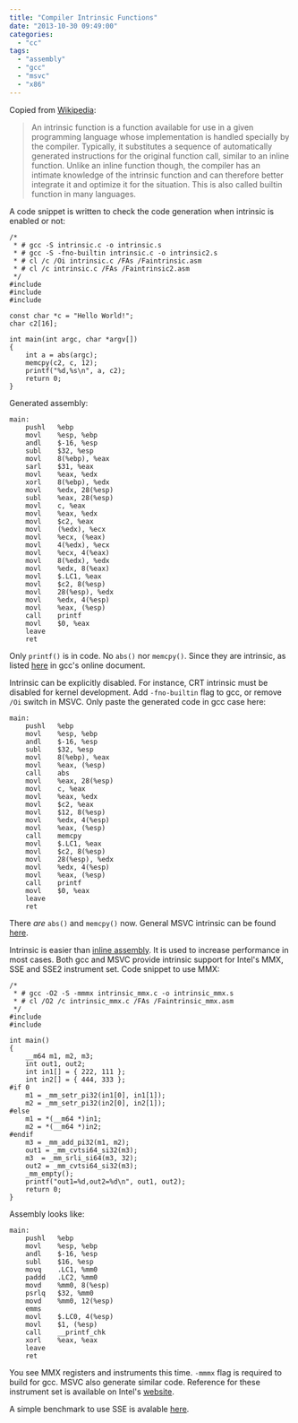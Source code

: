 ```yaml
---
title: "Compiler Intrinsic Functions"
date: "2013-10-30 09:49:00"
categories: 
  - "cc"
tags: 
  - "assembly"
  - "gcc"
  - "msvc"
  - "x86"
---
```


Copied from [Wikipedia](http://en.wikipedia.org/wiki/Intrinsic_function):

> An intrinsic function is a function available for use in a given programming language whose implementation is handled specially by the compiler. Typically, it substitutes a sequence of automatically generated instructions for the original function call, similar to an inline function. Unlike an inline function though, the compiler has an intimate knowledge of the intrinsic function and can therefore better integrate it and optimize it for the situation. This is also called builtin function in many languages.

A code snippet is written to check the code generation when intrinsic is enabled or not:

```
/*
 * # gcc -S intrinsic.c -o intrinsic.s
 * # gcc -S -fno-builtin intrinsic.c -o intrinsic2.s
 * # cl /c /Oi intrinsic.c /FAs /Faintrinsic.asm
 * # cl /c intrinsic.c /FAs /Faintrinsic2.asm
 */
#include 
#include 
#include 

const char *c = "Hello World!";
char c2[16];

int main(int argc, char *argv[])
{
    int a = abs(argc);
    memcpy(c2, c, 12);
    printf("%d,%s\n", a, c2);
    return 0;
}
```

Generated assembly:

```
main:
    pushl   %ebp
    movl    %esp, %ebp
    andl    $-16, %esp
    subl    $32, %esp
    movl    8(%ebp), %eax
    sarl    $31, %eax
    movl    %eax, %edx
    xorl    8(%ebp), %edx
    movl    %edx, 28(%esp)
    subl    %eax, 28(%esp)
    movl    c, %eax
    movl    %eax, %edx
    movl    $c2, %eax
    movl    (%edx), %ecx
    movl    %ecx, (%eax)
    movl    4(%edx), %ecx
    movl    %ecx, 4(%eax)
    movl    8(%edx), %edx
    movl    %edx, 8(%eax)
    movl    $.LC1, %eax
    movl    $c2, 8(%esp)
    movl    28(%esp), %edx
    movl    %edx, 4(%esp)
    movl    %eax, (%esp)
    call    printf
    movl    $0, %eax
    leave
    ret
```

Only `printf()` is in code. No `abs()` nor `memcpy()`. Since they are intrinsic, as listed [here](http://gcc.gnu.org/onlinedocs/gcc/Other-Builtins.html) in gcc's online document.

Intrinsic can be explicitly disabled. For instance, CRT intrinsic must be disabled for kernel development. Add `-fno-builtin` flag to gcc, or remove `/Oi` switch in MSVC. Only paste the generated code in gcc case here:

```
main:
    pushl   %ebp
    movl    %esp, %ebp
    andl    $-16, %esp
    subl    $32, %esp
    movl    8(%ebp), %eax
    movl    %eax, (%esp)
    call    abs
    movl    %eax, 28(%esp)
    movl    c, %eax
    movl    %eax, %edx
    movl    $c2, %eax
    movl    $12, 8(%esp)
    movl    %edx, 4(%esp)
    movl    %eax, (%esp)
    call    memcpy
    movl    $.LC1, %eax
    movl    $c2, 8(%esp)
    movl    28(%esp), %edx
    movl    %edx, 4(%esp)
    movl    %eax, (%esp)
    call    printf
    movl    $0, %eax
    leave
    ret
```

There _are_ `abs()` and `memcpy()` now. General MSVC intrinsic can be found [here](http://msdn.microsoft.com/en-us/library/tzkfha43%28v=vs.100%29.aspx).

Intrinsic is easier than [inline assembly](https://www.gonwan.com/2013/10/22/gcc-inline-assembly/). It is used to increase performance in most cases. Both gcc and MSVC provide intrinsic support for Intel's MMX, SSE and SSE2 instrument set. Code snippet to use MMX:

```
/*
 * # gcc -O2 -S -mmmx intrinsic_mmx.c -o intrinsic_mmx.s
 * # cl /O2 /c intrinsic_mmx.c /FAs /Faintrinsic_mmx.asm
 */
#include 
#include 

int main()
{
    __m64 m1, m2, m3;
    int out1, out2;
    int in1[] = { 222, 111 };
    int in2[] = { 444, 333 };
#if 0
    m1 = _mm_setr_pi32(in1[0], in1[1]);
    m2 = _mm_setr_pi32(in2[0], in2[1]);
#else
    m1 = *(__m64 *)in1;
    m2 = *(__m64 *)in2;
#endif
    m3 = _mm_add_pi32(m1, m2); 
    out1 = _mm_cvtsi64_si32(m3);
    m3  = _mm_srli_si64(m3, 32);
    out2 = _mm_cvtsi64_si32(m3);
    _mm_empty();
    printf("out1=%d,out2=%d\n", out1, out2);
    return 0;
}
```

Assembly looks like:

```
main:
    pushl   %ebp
    movl    %esp, %ebp
    andl    $-16, %esp
    subl    $16, %esp
    movq    .LC1, %mm0
    paddd   .LC2, %mm0
    movd    %mm0, 8(%esp)
    psrlq   $32, %mm0
    movd    %mm0, 12(%esp)
    emms
    movl    $.LC0, 4(%esp)
    movl    $1, (%esp)
    call    __printf_chk
    xorl    %eax, %eax
    leave
    ret
```

You see MMX registers and instruments this time. `-mmmx` flag is required to build for gcc. MSVC also generate similar code. Reference for these instrument set is available on Intel's [website](http://software.intel.com/en-us/intel-isa-extensions).

A simple benchmark to use SSE is avalable [here](http://felix.abecassis.me/2011/09/cpp-getting-started-with-sse/).
